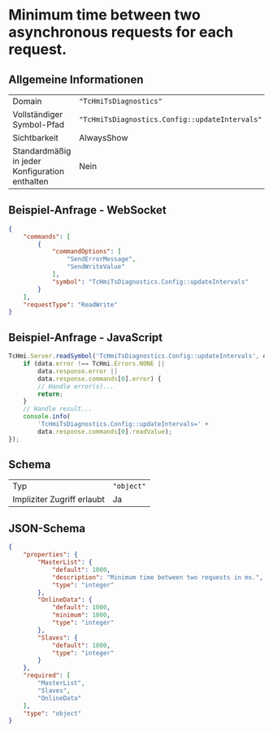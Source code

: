 # Minimum time between two asynchronous requests for each request.

## Allgemeine Informationen

|  |  |
| - | - |
| Domain | `"TcHmiTsDiagnostics"` |
| Vollständiger Symbol-Pfad | `"TcHmiTsDiagnostics.Config::updateIntervals"` |
| Sichtbarkeit | AlwaysShow |
| Standardmäßig in jeder Konfiguration enthalten | Nein |

## Beispiel-Anfrage - WebSocket

```json
{
    "commands": [
        {
            "commandOptions": [
                "SendErrorMessage",
                "SendWriteValue"
            ],
            "symbol": "TcHmiTsDiagnostics.Config::updateIntervals"
        }
    ],
    "requestType": "ReadWrite"
}
```

## Beispiel-Anfrage - JavaScript

```javascript
TcHmi.Server.readSymbol('TcHmiTsDiagnostics.Config::updateIntervals', data => {
    if (data.error !== TcHmi.Errors.NONE ||
        data.response.error ||
        data.response.commands[0].error) {
        // Handle error(s)...
        return;
    }
    // Handle result...
    console.info(
        'TcHmiTsDiagnostics.Config::updateIntervals=' +
        data.response.commands[0].readValue);
});
```

## Schema

|  |  |
| - | - |
| Typ | `"object"` |
| Impliziter Zugriff erlaubt | Ja |

## JSON-Schema

```json
{
    "properties": {
        "MasterList": {
            "default": 1000,
            "description": "Minimum time between two requests in ms.",
            "type": "integer"
        },
        "OnlineData": {
            "default": 1000,
            "minimum": 1000,
            "type": "integer"
        },
        "Slaves": {
            "default": 1000,
            "type": "integer"
        }
    },
    "required": [
        "MasterList",
        "Slaves",
        "OnlineData"
    ],
    "type": "object"
}
```
